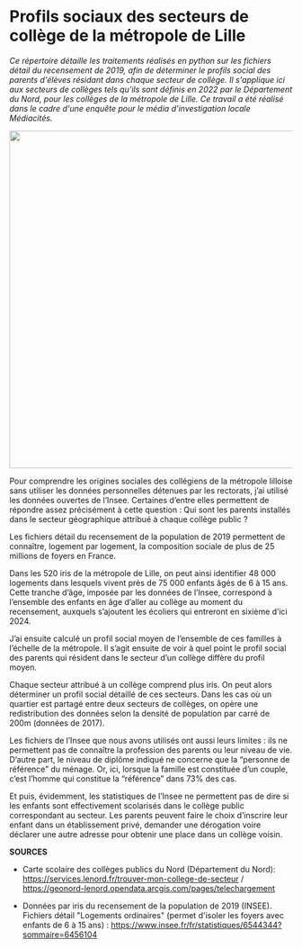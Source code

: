 # Profils sociaux des secteurs de collège de la métropole de Lille

*Ce répertoire détaille les traitements réalisés en python sur les fichiers détail du recensement de 2019, afin de déterminer le profils social des parents d'élèves résidant dans chaque secteur de collège. Il s'applique ici aux secteurs de collèges tels qu'ils sont définis en 2022 par le Département du Nord, pour les collèges de la métropole de Lille. Ce travail a été réalisé dans le cadre d'une enquête pour le média d'investigation locale Médiacités.*

<img src="[https://raw.githubusercontent.com/eurostat/JGiscoTools/master/doc/geodiff/img/changes.png](https://github.com/Denis-Vannier/colleges_mediacites_lille/blob/main/CARTE_PROFILS_SOC_IRIS_2019_LILLE.png?raw=true)" width="600" />

Pour comprendre les origines sociales des collégiens de la métropole lilloise sans utiliser les données personnelles détenues par les rectorats, j’ai utilisé les données ouvertes de l’Insee. Certaines d’entre elles permettent de répondre assez précisément à cette question : Qui sont les parents installés dans le secteur géographique attribué à chaque collège public ? 

Les fichiers détail du recensement de la population de 2019  permettent de connaître, logement par logement, la composition sociale de plus de 25 millions de foyers en France.

Dans les 520 iris de la métropole de Lille, on peut ainsi identifier 48 000 logements dans lesquels vivent près de 75 000 enfants âgés de 6 à 15 ans. Cette tranche d’âge, imposée par les données de l’Insee, correspond à l’ensemble des enfants en âge d’aller au collège au moment du recensement, auxquels s’ajoutent les écoliers qui entreront en sixième d’ici 2024.

J’ai ensuite calculé un profil social moyen de l’ensemble de ces familles à l’échelle de la métropole.  Il s’agit ensuite de voir à quel point le profil social des parents qui résident dans le secteur d’un collège diffère du profil moyen.

Chaque secteur attribué à un collège comprend plus iris. On peut alors déterminer un profil social détaillé de ces secteurs. Dans les cas où un quartier est partagé entre deux secteurs de collèges, on opère une redistribution des données selon la densité de population par carré de 200m (données de 2017).

Les fichiers de l’Insee que nous avons utilisés ont aussi leurs limites : ils ne permettent pas de connaître la profession des parents ou leur niveau de vie. D’autre part, le niveau de diplôme indiqué ne concerne que la “personne de référence” du ménage. Or, ici, lorsque la famille est constituée d’un couple, c’est l’homme qui constitue la “référence” dans 73% des cas.

Et puis, évidemment, les statistiques de l’Insee ne permettent pas de dire si les enfants sont effectivement scolarisés dans le collège public correspondant au secteur. Les parents peuvent faire le choix d’inscrire leur enfant dans un établissement privé, demander une dérogation voire déclarer une autre adresse pour obtenir une place dans un collège voisin. 


**SOURCES**

- Carte scolaire des collèges publics du Nord (Département du Nord): https://services.lenord.fr/trouver-mon-college-de-secteur / https://geonord-lenord.opendata.arcgis.com/pages/telechargement 

- Données par iris du recensement de la population de 2019 (INSEE). Fichiers détail "Logements ordinaires" (permet d'isoler les foyers avec enfants de 6 à 15 ans) : https://www.insee.fr/fr/statistiques/6544344?sommaire=6456104 
